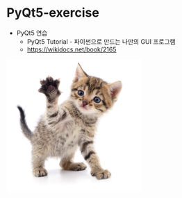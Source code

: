 # PyQt5-exercise
  * PyQt5 연습
    - PyQt5 Tutorial - 파이썬으로 만드는 나만의 GUI 프로그램
    - https://wikidocs.net/book/2165
    
  ![](/data/cat_image.png)
